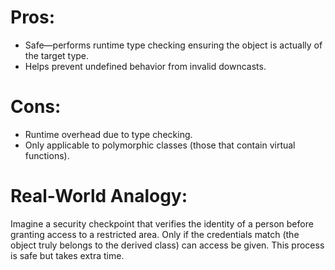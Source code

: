 # Pros:
- Safe—performs runtime type checking ensuring the object is actually of the target type.
- Helps prevent undefined behavior from invalid downcasts.

# Cons:
- Runtime overhead due to type checking.
- Only applicable to polymorphic classes (those that contain virtual functions).

# Real-World Analogy:
Imagine a security checkpoint that verifies the identity of a person before granting access to a restricted area. Only if the credentials match (the object truly belongs to the derived class) can access be given. This process is safe but takes extra time.
